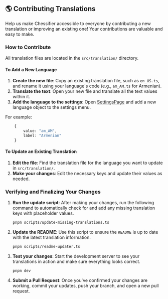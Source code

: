 ## 🌎 Contributing Translations

Help us make Chessifier accessible to everyone by contributing a new translation or improving an existing one\! Your contributions are valuable and easy to make.

### How to Contribute

All translation files are located in the `src/translation/` directory.

#### To Add a New Language

1.  **Create the new file**: Copy an existing translation file, such as `en_US.ts`, and rename it using your language's code (e.g., `am_AM.ts` for Armenian).
2.  **Translate the text**: Open your new file and translate all the text values within it.
3.  **Add the language to the settings**: Open [SettingsPage](src/features/settings/SettingsPage.tsx) and add a new language object to the settings menu.

For example:
<!-- end list -->

```typescript
    {
        value: "am_AM",
        label: "Armenian"
    }
```

#### To Update an Existing Translation

1.  **Edit the file**: Find the translation file for the language you want to update in `src/translation/`.
2.  **Make your changes**: Edit the necessary keys and update their values as needed.

### Verifying and Finalizing Your Changes

1.  **Run the update script**: After making your changes, run the following command to automatically check for and add any missing translation keys with placeholder values.

    ```sh
    pnpm scripts/update-missing-translations.ts
    ```

2.  **Update the README**: Use this script to ensure the `README` is up to date with the latest translation information.

    ```sh
    pnpm scripts/readme-updater.ts
    ```

3.  **Test your changes**: Start the development server to see your translations in action and make sure everything looks correct.

    ```sh
    pnpm dev
    ```

4.  **Submit a Pull Request**: Once you've confirmed your changes are working, commit your updates, push your branch, and open a new pull request.